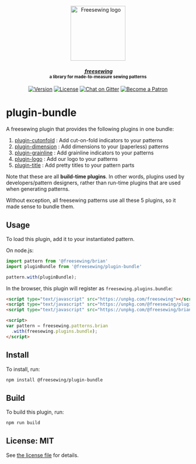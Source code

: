 <p align="center">
  <a title="Go to freesewing.org" href="https://freesewing.org/"><img src="https://freesewing.org/img/logo/black.svg" align="center" width="150px" alt="Freesewing logo"/></a>
</p>
<h4 align="center"><em>&nbsp;<a title="Go to freesewing.org" href="https://freesewing.org/">freesewing</a></em>
<br><sup>a library for made-to-measure sewing patterns</sup>
</h4>
<p align="center">
  <a href="https://www.npmjs.com/package/@freesewing/plugin-bundle"><img src="https://badgen.net/npm/v/@freesewing/plugin-bundle" alt="Version"></a>
  <a href="https://www.npmjs.com/package/@freesewing/plugin-bundle"><img src="https://badgen.net/npm/license/@freesewing/plugin-bundle" alt="License"></a>
  <a href="https://gitter.im/freesewing/freesewing"><img src="https://badgen.net/badge/chat/on%20Gitter/cyan" alt="Chat on Gitter"></a>
  <a href="https://freesewing.org/patrons/join"><img src="https://badgen.net/badge/become/a%20Patron/FF5B77" alt="Become a Patron"></a>
</p>

# plugin-bundle

A freesewing plugin that provides the following plugins in one bundle:


 1)  [plugin-cutonfold](https://github.com/freesewing/plugin-cutonfold) : Add cut-on-fold indicators to your patterns 
 2)  [plugin-dimension](https://github.com/freesewing/plugin-dimension) : Add dimensions to your (paperless) patterns 
 3)  [plugin-grainline](https://github.com/freesewing/plugin-grainline) : Add grainline indicators to your patterns 
 4)  [plugin-logo](https://github.com/freesewing/plugin-logo) : Add our logo to your patterns
 5)  [plugin-title](https://github.com/freesewing/plugin-title) : Add pretty titles to your pattern parts 

Note that these are all **build-time plugins**. In other words, plugins used by developers/pattern designers,
rather than run-time plugins that are used when generating patterns.

Without exception, all freesewing patterns use all these 5 plugins, so it made sense to bundle them.

## Usage

To load this plugin, add it to your instantiated pattern.

On node.js:

```js
import pattern from '@freesewing/brian'
import pluginBundle from '@freesewing/plugin-bundle'

pattern.with(pluginBundle);
```

In the browser, this plugin will register as `freesewing.plugins.bundle`:

```html
<script type="text/javascript" src="https://unpkg.com/freesewing"></script>
<script type="text/javascript" src="https://unpkg.com/@freesewing/plugin-bundle"></script>
<script type="text/javascript" src="https://unpkg.com/@freesewing/brian"></script>

<script>
var pattern = freesewing.patterns.brian
  .with(freesewing.plugins.bundle);
</script>
```

## Install

To install, run:

```sh
npm install @freesewing/plugin-bundle
```

## Build

To build this plugin, run:

```sh
npm run build
```

## License: MIT

See [the license file](https://github.com/freesewing/plugin-theme/blob/master/LICENSE)
for details.
